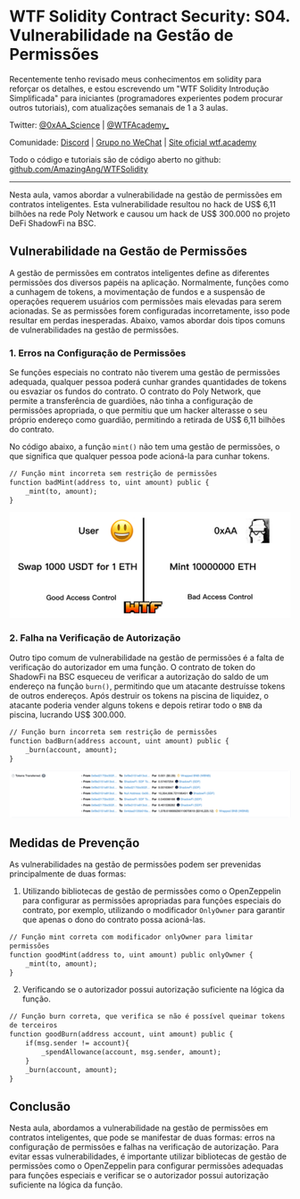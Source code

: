 # WTF Solidity Contract Security: S04. Vulnerabilidade na Gestão de Permissões

Recentemente tenho revisado meus conhecimentos em solidity para reforçar os detalhes, e estou escrevendo um "WTF Solidity Introdução Simplificada" para iniciantes (programadores experientes podem procurar outros tutoriais), com atualizações semanais de 1 a 3 aulas.

Twitter: [@0xAA_Science](https://twitter.com/0xAA_Science) | [@WTFAcademy_](https://twitter.com/WTFAcademy_)

Comunidade: [Discord](https://discord.gg/5akcruXrsk) | [Grupo no WeChat](https://docs.google.com/forms/d/e/1FAIpQLSe4KGT8Sh6sJ7hedQRuIYirOoZK_85miz3dw7vA1-YjodgJ-A/viewform?usp=sf_link) | [Site oficial wtf.academy](https://wtf.academy)

Todo o código e tutoriais são de código aberto no github: [github.com/AmazingAng/WTFSolidity](https://github.com/AmazingAng/WTF-Solidity)

---

Nesta aula, vamos abordar a vulnerabilidade na gestão de permissões em contratos inteligentes. Esta vulnerabilidade resultou no hack de US$ 6,11 bilhões na rede Poly Network e causou um hack de US$ 300.000 no projeto DeFi ShadowFi na BSC.

## Vulnerabilidade na Gestão de Permissões

A gestão de permissões em contratos inteligentes define as diferentes permissões dos diversos papéis na aplicação. Normalmente, funções como a cunhagem de tokens, a movimentação de fundos e a suspensão de operações requerem usuários com permissões mais elevadas para serem acionadas. Se as permissões forem configuradas incorretamente, isso pode resultar em perdas inesperadas. Abaixo, vamos abordar dois tipos comuns de vulnerabilidades na gestão de permissões.

### 1. Erros na Configuração de Permissões

Se funções especiais no contrato não tiverem uma gestão de permissões adequada, qualquer pessoa poderá cunhar grandes quantidades de tokens ou esvaziar os fundos do contrato. O contrato do Poly Network, que permite a transferência de guardiões, não tinha a configuração de permissões apropriada, o que permitiu que um hacker alterasse o seu próprio endereço como guardião, permitindo a retirada de US$ 6,11 bilhões do contrato.

No código abaixo, a função `mint()` não tem uma gestão de permissões, o que significa que qualquer pessoa pode acioná-la para cunhar tokens.

```solidity
// Função mint incorreta sem restrição de permissões
function badMint(address to, uint amount) public {
    _mint(to, amount);
}
```

![](./img/S04-1.png)

### 2. Falha na Verificação de Autorização

Outro tipo comum de vulnerabilidade na gestão de permissões é a falta de verificação do autorizador em uma função. O contrato de token do ShadowFi na BSC esqueceu de verificar a autorização do saldo de um endereço na função `burn()`, permitindo que um atacante destruísse tokens de outros endereços. Após destruir os tokens na piscina de liquidez, o atacante poderia vender alguns tokens e depois retirar todo o `BNB` da piscina, lucrando US$ 300.000.

```solidity
// Função burn incorreta sem restrição de permissões
function badBurn(address account, uint amount) public {
    _burn(account, amount);
}
```

![](./img/S04-2.png)

## Medidas de Prevenção

As vulnerabilidades na gestão de permissões podem ser prevenidas principalmente de duas formas:

1. Utilizando bibliotecas de gestão de permissões como o OpenZeppelin para configurar as permissões apropriadas para funções especiais do contrato, por exemplo, utilizando o modificador `OnlyOwner` para garantir que apenas o dono do contrato possa acioná-las.

```solidity
// Função mint correta com modificador onlyOwner para limitar permissões
function goodMint(address to, uint amount) public onlyOwner {
    _mint(to, amount);
}
```

2. Verificando se o autorizador possui autorização suficiente na lógica da função.

```solidity
// Função burn correta, que verifica se não é possível queimar tokens de terceiros
function goodBurn(address account, uint amount) public {
    if(msg.sender != account){
        _spendAllowance(account, msg.sender, amount);
    }
    _burn(account, amount);
}
```

## Conclusão

Nesta aula, abordamos a vulnerabilidade na gestão de permissões em contratos inteligentes, que pode se manifestar de duas formas: erros na configuração de permissões e falhas na verificação de autorização. Para evitar essas vulnerabilidades, é importante utilizar bibliotecas de gestão de permissões como o OpenZeppelin para configurar permissões adequadas para funções especiais e verificar se o autorizador possui autorização suficiente na lógica da função.

<!-- This file was translated using AI by repo_ai_translate. For more information, visit https://github.com/marcelojsilva/repo_ai_translate -->